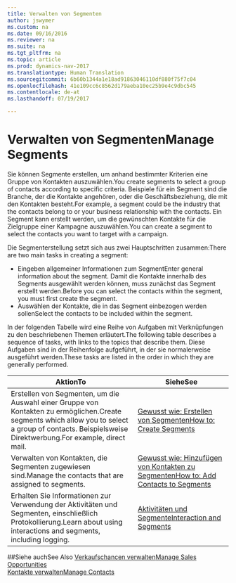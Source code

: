 ```yaml
---
title: Verwalten von Segmenten
author: jswymer
ms.custom: na
ms.date: 09/16/2016
ms.reviewer: na
ms.suite: na
ms.tgt_pltfrm: na
ms.topic: article
ms.prod: dynamics-nav-2017
ms.translationtype: Human Translation
ms.sourcegitcommit: 6b60b1344a1e18ad91863046110df880f75f7c04
ms.openlocfilehash: 41e109cc6c8562d179aeba10ec25b9e4c9dbc545
ms.contentlocale: de-at
ms.lasthandoff: 07/19/2017

---
```

# <a name="manage-segments"></a><span data-ttu-id="47a48-102">Verwalten von Segmenten</span><span class="sxs-lookup"><span data-stu-id="47a48-102">Manage Segments</span></span>
<span data-ttu-id="47a48-103">Sie können Segmente erstellen, um anhand bestimmter Kriterien eine Gruppe von Kontakten auszuwählen.</span><span class="sxs-lookup"><span data-stu-id="47a48-103">You create segments to select a group of contacts according to specific criteria.</span></span> <span data-ttu-id="47a48-104">Beispiele für ein Segment sind die Branche, der die Kontakte angehören, oder die Geschäftsbeziehung, die mit den Kontakten besteht.</span><span class="sxs-lookup"><span data-stu-id="47a48-104">For example, a segment could be the industry that the contacts belong to or your business relationship with the contacts.</span></span> <span data-ttu-id="47a48-105">Ein Segment kann erstellt werden, um die gewünschten Kontakte für die Zielgruppe einer Kampagne auszuwählen.</span><span class="sxs-lookup"><span data-stu-id="47a48-105">You can create a segment to select the contacts you want to target with a campaign.</span></span>

<span data-ttu-id="47a48-106">Die Segmenterstellung setzt sich aus zwei Hauptschritten zusammen:</span><span class="sxs-lookup"><span data-stu-id="47a48-106">There are two main tasks in creating a segment:</span></span>

* <span data-ttu-id="47a48-107">Eingeben allgemeiner Informationen zum Segment</span><span class="sxs-lookup"><span data-stu-id="47a48-107">Enter general information about the segment.</span></span> <span data-ttu-id="47a48-108">Damit die Kontakte innerhalb des Segments ausgewählt werden können, muss zunächst das Segment erstellt werden.</span><span class="sxs-lookup"><span data-stu-id="47a48-108">Before you can select the contacts within the segment, you must first create the segment.</span></span>
* <span data-ttu-id="47a48-109">Auswählen der Kontakte, die in das Segment einbezogen werden sollen</span><span class="sxs-lookup"><span data-stu-id="47a48-109">Select the contacts to be included within the segment.</span></span>

<span data-ttu-id="47a48-110">In der folgenden Tabelle wird eine Reihe von Aufgaben mit Verknüpfungen zu den beschriebenen Themen erläutert.</span><span class="sxs-lookup"><span data-stu-id="47a48-110">The following table describes a sequence of tasks, with links to the topics that describe them.</span></span> <span data-ttu-id="47a48-111">Diese Aufgaben sind in der Reihenfolge aufgeführt, in der sie normalerweise ausgeführt werden.</span><span class="sxs-lookup"><span data-stu-id="47a48-111">These tasks are listed in the order in which they are generally performed.</span></span>

|<span data-ttu-id="47a48-112">Aktion</span><span class="sxs-lookup"><span data-stu-id="47a48-112">To</span></span> |<span data-ttu-id="47a48-113">Siehe</span><span class="sxs-lookup"><span data-stu-id="47a48-113">See</span></span> |
|---|----|
|<span data-ttu-id="47a48-114">Erstellen von Segmenten, um die Auswahl einer Gruppe von Kontakten zu ermöglichen.</span><span class="sxs-lookup"><span data-stu-id="47a48-114">Create segments which allow you to select a group of contacts.</span></span> <span data-ttu-id="47a48-115">Beispielsweise Direktwerbung.</span><span class="sxs-lookup"><span data-stu-id="47a48-115">For example, direct mail.</span></span>|[<span data-ttu-id="47a48-116">Gewusst wie: Erstellen von Segmenten</span><span class="sxs-lookup"><span data-stu-id="47a48-116">How to: Create Segments</span></span>](marketing-how-create-segment.md)|
|<span data-ttu-id="47a48-117">Verwalten von Kontakten, die Segmenten zugewiesen sind.</span><span class="sxs-lookup"><span data-stu-id="47a48-117">Manage the contacts that are assigned to segments.</span></span>|[<span data-ttu-id="47a48-118">Gewusst wie: Hinzufügen von Kontakten zu Segmenten</span><span class="sxs-lookup"><span data-stu-id="47a48-118">How to: Add Contacts to Segments</span></span>](marketing-add-contact-segment.md)|
|<span data-ttu-id="47a48-119">Erhalten Sie Informationen zur Verwendung der Aktivitäten und Segmenten, einschließlich Protokollierung.</span><span class="sxs-lookup"><span data-stu-id="47a48-119">Learn about using interactions and segments, including logging.</span></span>|[<span data-ttu-id="47a48-120">Aktivitäten und Segmente</span><span class="sxs-lookup"><span data-stu-id="47a48-120">Interaction and Segments</span></span>](marketing-interaction-segments.md)|

##<a name="see-also"></a><span data-ttu-id="47a48-121">Siehe auch</span><span class="sxs-lookup"><span data-stu-id="47a48-121">See Also</span></span>
[<span data-ttu-id="47a48-122">Verkaufschancen verwalten</span><span class="sxs-lookup"><span data-stu-id="47a48-122">Manage Sales Opportunities</span></span>](marketing-manage-sales-opportunities.md)  
[<span data-ttu-id="47a48-123">Kontakte verwalten</span><span class="sxs-lookup"><span data-stu-id="47a48-123">Manage Contacts</span></span>](marketing-contacts.md)

